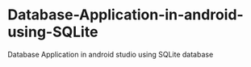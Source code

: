 # Database-Application-in-android-using-SQLite
Database Application in android studio using SQLite database

